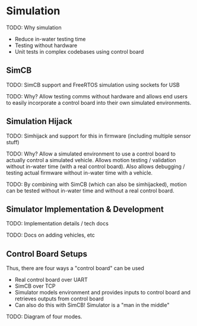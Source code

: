 # Simulation

TODO: Why simulation
- Reduce in-water testing time
- Testing without hardware
- Unit tests in complex codebases using control board

## SimCB

TODO: SimCB support and FreeRTOS simulation using sockets for USB

TODO: Why? Allow testing comms without hardware and allows end users to easily incorporate a control board into their own simulated environments.

## Simulation Hijack

TODO: Simhijack and support for this in firmware (including multiple sensor stuff)

TODO: Why? Allow a simulated environment to use a control board to actually control a simulated vehicle. Allows motion testing / validation without in-water time (with a real control board). Also allows debugging / testing actual firmware without in-water time with a vehicle.

TODO: By combining with SimCB (which can also be simhijacked), motion can be tested without in-water time and without a real control board.


## Simulator Implementation & Development

TODO: Implementation details / tech docs

TODO: Docs on adding vehicles, etc


## Control Board Setups

Thus, there are four ways a "control board" can be used

- Real control board over UART
- SimCB over TCP
- Simulator models environment and provides inputs to control board and retrieves outputs from control board
- Can also do this with SimCB! Simulator is a "man in the middle"

TODO: Diagram of four modes.